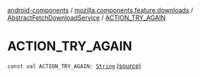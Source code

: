 [android-components](../../index.md) / [mozilla.components.feature.downloads](../index.md) / [AbstractFetchDownloadService](index.md) / [ACTION_TRY_AGAIN](./-a-c-t-i-o-n_-t-r-y_-a-g-a-i-n.md)

# ACTION_TRY_AGAIN

`const val ACTION_TRY_AGAIN: `[`String`](https://kotlinlang.org/api/latest/jvm/stdlib/kotlin/-string/index.html) [(source)](https://github.com/mozilla-mobile/android-components/blob/master/components/feature/downloads/src/main/java/mozilla/components/feature/downloads/AbstractFetchDownloadService.kt#L520)